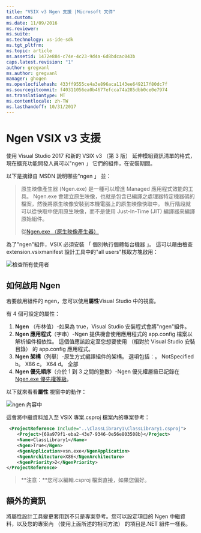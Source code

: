 ```yaml
---
title: "VSIX v3 Ngen 支援 |Microsoft 文件"
ms.custom: 
ms.date: 11/09/2016
ms.reviewer: 
ms.suite: 
ms.technology: vs-ide-sdk
ms.tgt_pltfrm: 
ms.topic: article
ms.assetid: 1472e884-c74e-4c23-9d4a-6d8bdcac043b
caps.latest.revision: "1"
author: gregvanl
ms.author: gregvanl
manager: ghogen
ms.openlocfilehash: 433ff9555ce4a3e896aca1143ee649217f80dc7f
ms.sourcegitcommit: f40311056ea0b4677efcca74a285dbb0ce0e7974
ms.translationtype: MT
ms.contentlocale: zh-TW
ms.lasthandoff: 10/31/2017
---
```

# <a name="ngen-support-in-vsix-v3"></a>Ngen VSIX v3 支援

使用 Visual Studio 2017 和新的 VSIX v3 （第 3 版） 延伸模組資訊清單的格式，現在擴充功能開發人員可以"ngen 」 它們的組件，在安裝期間。

以下是摘錄自 MSDN 說明哪些"ngen 」 並：

>原生映像產生器 (Ngen.exe) 是一種可以增進 Managed 應用程式效能的工具。 Ngen.exe 會建立原生映像，也就是包含已編譯之處理器特定機器碼的檔案，然後將原生映像安裝到本機電腦上的原生映像快取中。 執行階段就可以從快取中使用原生映像，而不是使用 Just-In-Time (JIT) 編譯器來編譯原始組件。
>
>從[Ngen.exe （原生映像產生器）](https://msdn.microsoft.com/en-us/library/6t9t5wcf(v=vs.110).aspx)

為了"ngen"組件，VSIX 必須安裝 「 個別執行個體每台機器 」。 這可以藉由檢查 extension.vsixmanifest 設計工具中的"all users"核取方塊啟用：

![檢查所有使用者](media/check-all-users.png)

## <a name="how-to-enable-ngen"></a>如何啟用 Ngen

若要啟用組件的 ngen，您可以使用**屬性**Visual Studio 中的視窗。

有 4 個可設定的屬性：

1. **Ngen** （布林值）-如果為 true，Visual Studio 安裝程式會將"ngen"組件。
2. **Ngen 應用程式**（字串）-Ngen 提供機會使用應用程式的 app.config 檔案以解析組件相依性。 這個值應該設定至您想要使用 （相對於 Visual Studio 安裝目錄） 的 app.config 應用程式。
3. **Ngen 架構**（列舉）-原生方式編譯組件的架構。 選項包括：。 NotSpecified b。 X86 c。 X64 d。 全部
4. **Ngen 優先順序**（介於 1 到 3 之間的整數）-Ngen 優先權層級已記錄在[Ngen.exe 優先權等級](https://msdn.microsoft.com/en-us/library/6t9t5wcf(v=vs.110).aspx#Anchor_3)。

以下就來看看**屬性** 視窗中的動作：

![ngen 內容中](media/ngen-in-properties.png)

這會將中繼資料加入至 VSIX 專案.csproj 檔案內的專案參考：

```xml
 <ProjectReference Include="..\ClassLibrary1\ClassLibrary1.csproj">
    <Project>{69a979f1-eba2-43e7-9346-0e56e803508b}</Project>
    <Name>ClassLibrary1</Name>
    <Ngen>True</Ngen>
    <NgenApplication>vsn.exe</NgenApplication>
    <NgenArchitecture>X86</NgenArchitecture>
    <NgenPriority>2</NgenPriority>
</ProjectReference>
 ```

 >**注意：**您可以編輯.csproj 檔案直接，如果您偏好。

## <a name="extra-information"></a>額外的資訊

將屬性設計工具變更套用到不只是專案參考。您可以設定項目的 Ngen 中繼資料，以及您的專案內 （使用上面所述的相同方法） 的項目是.NET 組件一樣長。